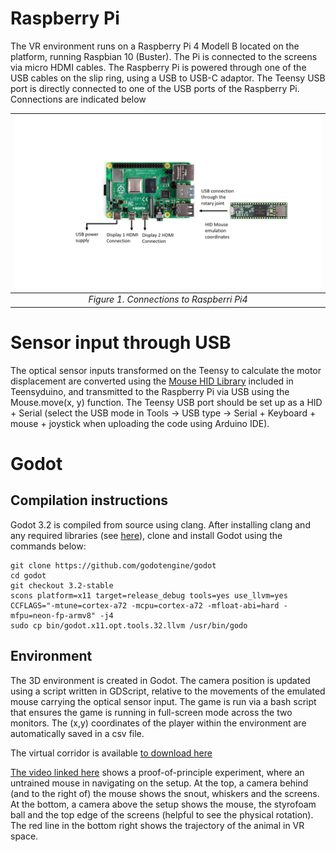 # Raspberry Pi

The VR environment runs on a Raspberry Pi 4 Modell B located on the platform, running Raspbian 10 (Buster). The Pi is connected to the screens via micro HDMI cables. The Raspberry Pi is powered through one of the USB cables on the slip ring, using a USB to USB-C adaptor. The Teensy USB port is directly connected to one of the USB ports of the Raspberry Pi. Connections are indicated below

| ![Figure1](img/raspberry_pi.png) |
|:--:|
| *Figure 1. Connections to Raspberri Pi4* | 
# Sensor input through USB
The optical sensor inputs transformed on the Teensy to calculate the motor displacement are converted using the [Mouse HID Library](https://www.pjrc.com/teensy/td_mouse.html) included in Teensyduino, and transmitted to the Raspberry Pi via USB using the Mouse.move(x, y) function. The Teensy USB port should be set up as a HID + Serial (select the USB mode in Tools -> USB type -> Serial + Keyboard + mouse + joystick when uploading the code using Arduino IDE). 

# Godot

## Compilation instructions
Godot 3.2 is compiled from source using clang. After installing clang and any required libraries (see [here](https://docs.godotengine.org/en/stable/development/compiling/compiling_for_x11.html)), clone and install Godot using the commands below:

```
git clone https://github.com/godotengine/godot
cd godot
git checkout 3.2-stable
scons platform=x11 target=release_debug tools=yes use_llvm=yes CCFLAGS="-mtune=cortex-a72 -mcpu=cortex-a72 -mfloat-abi=hard -mfpu=neon-fp-armv8" -j4
sudo cp bin/godot.x11.opt.tools.32.llvm /usr/bin/godo
```

## Environment

The 3D environment is created in Godot. The camera position is updated using a script written in GDScript, relative to the movements of the emulated mouse carrying the optical sensor input.
The game is run via a bash script that ensures the game is running in full-screen mode across the two monitors.
The (x,y) coordinates of the player within the environment are automatically saved in a csv file. 

The virtual corridor is available [to download here](files/corridor-master.zip)

[The video linked here](https://vimeo.com/829853010) shows a proof-of-principle experiment, where an untrained mouse in navigating on the setup. At the top, a camera behind (and to the right of) the mouse shows the snout, whiskers and the screens. At the bottom, a camera above the setup shows the mouse, the styrofoam ball and the top edge of the screens (helpful to see the physical rotation). The red line in the bottom right shows the trajectory of the animal in VR space.
